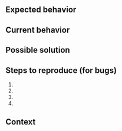 <!--
Provide a general summary of the issue in the Title above.

We welcome issues and pull requests for bugs and minor improvements, but please
note that major changes must be approved and planned.

To suggest new features or major changes, please visit our Petitions website at:
https://petitions.classicpress.net/

For more details about our governance and change planning process, see:
https://www.classicpress.net/democracy/
-->

## Expected behavior
<!--
If you're describing a bug, tell us what should happen.

If you're suggesting a change/improvement, tell us how it should work.
-->

## Current behavior
<!--
If you're describing a bug, tell us what happens instead of the expected behavior.

If suggesting a change/improvement, explain the difference from current behavior.
-->

## Possible solution
<!--
Not obligatory, but suggest a fix for the bug, or some ideas for how to
implement your addition or change.
-->

## Steps to reproduce (for bugs)
<!--
Provide a link to a live example, or an unambiguous set of steps to reproduce
this bug. Include code to reproduce, if relevant.
-->
1.
2.
3.
4.

## Context
<!--
How has this issue affected you? What are you trying to accomplish?

Providing context helps us come up with a solution that is most useful in the
real world.
-->
